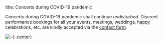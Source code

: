 title: Concerts during COVID-19 pandemic

Concerts during COVID-19 pandemic shall continue _undisturbed_.
Discreet performance bookings for all your events, meetings, weddings,
happy celebrations, etc. are kindly accepted via the
[contact form]({filename}/pages/en/contact.md).

![-](https://picsum.photos/600/400?random){:.center}

